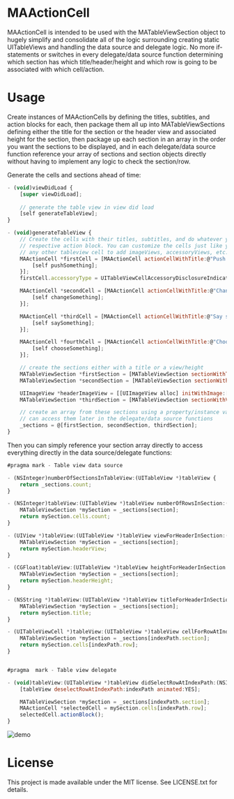 MAActionCell
==================

MAActionCell is intended to be used with the MATableViewSection object to hugely simplify and consolidate all of the logic surrounding creating static UITableViews and handling the data source and delegate logic. No more if-statements or switches in every delegate/data source function determining which section has which title/header/height and which row is going to be associated with which cell/action.


Usage
=====

Create instances of MAActionCells by defining the titles, subtitles, and action blocks for each, then package them all up into MATableViewSections defining either the title for the section or the header view and associated height for the section, then package up each section in an array in the order you want the sections to be displayed, and in each delegate/data source function reference your array of sections and section objects directly without having to implement any logic to check the section/row.

Generate the cells and sections ahead of time:


```js
- (void)viewDidLoad {
    [super viewDidLoad];
    
    // generate the table view in view did load
    [self generateTableView];
}

- (void)generateTableView {
    // Create the cells with their titles, subtitles, and do whatever you want in each cell's
    // respective action block. You can customize the cells just like you would normally do with
    // any other tableview cell to add imageViews, accessoryViews, etc.
    MAActionCell *firstCell = [MAActionCell actionCellWithTitle:@"Push something" subtitle:@"Push it!!" action:^{
        [self pushSomething];
    }];
    firstCell.accessoryType = UITableViewCellAccessoryDisclosureIndicator;

    MAActionCell *secondCell = [MAActionCell actionCellWithTitle:@"Change something" subtitle:@"Whoa..." action:^{
        [self changeSomething];
    }];

    MAActionCell *thirdCell = [MAActionCell actionCellWithTitle:@"Say something" subtitle:@"Hello?" action:^{
        [self saySomething];
    }];

    MAActionCell *fourthCell = [MAActionCell actionCellWithTitle:@"Choose something" subtitle:@"Decisions... Decisions..." action:^{
        [self chooseSomething];
    }];

    // create the sections either with a title or a view/height
    MATableViewSection *firstSection = [MATableViewSection sectionWithTitle:@"This is the first section!" cells:@[firstCell]];
    MATableViewSection *secondSection = [MATableViewSection sectionWithTitle:@"Second section here!" cells:@[secondCell, thirdCell]];

    UIImageView *headerImageView = [[UIImageView alloc] initWithImage:[UIImage imageNamed:@"kittens.jpg"]];
    MATableViewSection *thirdSection = [MATableViewSection sectionWithView:headerImageView height:80 cells:@[fourthCell]];

    // create an array from these sections using a property/instance var so you
    // can access them later in the delegate/data source functions
    _sections = @[firstSection, secondSection, thirdSection];
}

```

Then you can simply reference your section array directly to access everything directly in the data source/delegate functions:

```js
#pragma mark - Table view data source

- (NSInteger)numberOfSectionsInTableView:(UITableView *)tableView {
    return _sections.count;
}

- (NSInteger)tableView:(UITableView *)tableView numberOfRowsInSection:(NSInteger)section {
    MATableViewSection *mySection = _sections[section];
    return mySection.cells.count;
}

- (UIView *)tableView:(UITableView *)tableView viewForHeaderInSection:(NSInteger)section {
    MATableViewSection *mySection = _sections[section];
    return mySection.headerView;
}

- (CGFloat)tableView:(UITableView *)tableView heightForHeaderInSection:(NSInteger)section {
    MATableViewSection *mySection = _sections[section];
    return mySection.headerHeight;
}

- (NSString *)tableView:(UITableView *)tableView titleForHeaderInSection:(NSInteger)section {
    MATableViewSection *mySection = _sections[section];
    return mySection.title;
}

- (UITableViewCell *)tableView:(UITableView *)tableView cellForRowAtIndexPath:(NSIndexPath *)indexPath {
    MATableViewSection *mySection = _sections[indexPath.section];
    return mySection.cells[indexPath.row];
}


#pragma  mark - Table view delegate

- (void)tableView:(UITableView *)tableView didSelectRowAtIndexPath:(NSIndexPath *)indexPath {
    [tableView deselectRowAtIndexPath:indexPath animated:YES];

    MATableViewSection *mySection = _sections[indexPath.section];
    MAActionCell *selectedCell = mySection.cells[indexPath.row];
    selectedCell.actionBlock();
}

```

![demo](screenshots/demo.gif)


License
=====

This project is made available under the MIT license. See LICENSE.txt for details.
